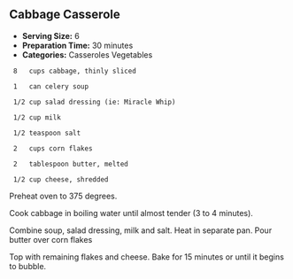 ## Cabbage Casserole
* **Serving Size:** 6
* **Preparation Time:** 30 minutes
* **Categories:** Casseroles Vegetables

```
 8   cups cabbage, thinly sliced

 1   can celery soup

 1/2 cup salad dressing (ie: Miracle Whip)

 1/2 cup milk

 1/2 teaspoon salt

 2   cups corn flakes

 2   tablespoon butter, melted

 1/2 cup cheese, shredded
```

Preheat oven to 375 degrees.

Cook cabbage in boiling water until almost tender (3 to 4 minutes).

Combine soup, salad dressing, milk and salt. Heat in separate pan. Pour butter
over corn flakes

Top with remaining flakes and cheese. Bake for 15 minutes or until it begins to bubble.
